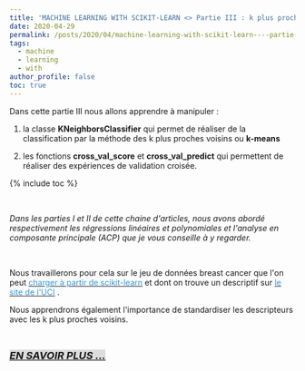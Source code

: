 ```yaml
---
title: 'MACHINE LEARNING WITH SCIKIT-LEARN <> Partie III : k plus proches voisins (k-means) & validation croisée'
date: 2020-04-29
permalink: /posts/2020/04/machine-learning-with-scikit-learn----partie-iii---k-plus-proches-voisins--k-means----validation-croisée
tags:
  - machine
  - learning
  - with
author_profile: false
toc: true
---
```


<p>Dans cette partie III nous allons apprendre &agrave; manipuler :&nbsp;<br />
1. la classe <strong>KNeighborsClassifier</strong> qui permet de r&eacute;aliser de la classification par la m&eacute;thode des k plus proches voisins ou <strong>k-means</strong><br />
2. les fonctions <strong>cross_val_score</strong> et <strong>cross_val_predict</strong> qui permettent de r&eacute;aliser des exp&eacute;riences de validation crois&eacute;e.&nbsp;</p>

{% include toc %}



<p>&nbsp;</p>

<p><em>Dans les parties I et II de cette chaine d&#39;articles, nous avons abord&eacute; respectivement les r&eacute;gressions lin&eacute;aires et polynomiales et l&#39;analyse en composante principale (ACP) que je vous conseille &agrave; y regarder.</em></p>

<p>&nbsp;</p>

<p>Nous travaillerons pour cela sur le jeu de donn&eacute;es breast cancer que l&#39;on peut <a href="https://scikit-learn.org/stable/modules/generated/sklearn.datasets.load_breast_cancer.html#sklearn.datasets.load_breast_cancer"><span style="color:#3498db">charger &agrave; partir de scikit-learn</span></a> et dont on trouve un descriptif sur <a href="https://archive.ics.uci.edu/ml/datasets/Breast+Cancer+Wisconsin+(Diagnostic)"><span style="color:#3498db">le site de l&#39;UCI</span></a>&nbsp;.</p>

<p>Nous apprendrons &eacute;galement l&#39;importance de standardiser les descripteurs avec les k&nbsp;plus proches voisins.</p>

<p>&nbsp;</p>

<p><strong><em><span style="font-size:18px"><a href="https://github.com/armelsoubeiga/Blog-Examples/blob/master/ML_Witth_Scikit-Learn/Partie_III_k_plus_proches_voisins_et_validation_crois%C3%A9e.ipynb"><span style="background-color:#dddddd">EN SAVOIR PLUS ...</span></a></span></em></strong></p>
